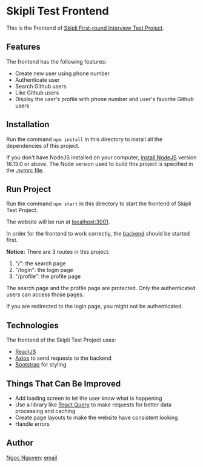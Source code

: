 # Skipli Test Frontend

This is the Frontend of [Skipli First-round Interview Test Project](https://docs.google.com/document/d/1miM6OzTwrSgwupInCigF_hJjUbBCsgTRt33-tzfeUUQ/edit?usp=sharing).

## Features

The frontend has the following features:

- Create new user using phone number
- Authenticate user
- Search Github users
- Like Github users
- Display the user's profile with phone number and user's favorite Github users

## Installation

Run the command `npm install` in this directory to install all the dependencies of this project.

If you don't have NodeJS installed on your computer, [install NodeJS](https://nodejs.org/en/) version 18.13.0 or above. The Node version used to build this project is specified in the [.nvmrc file](./.nvmrc).

## Run Project

Run the command `npm start` in this directory to start the frontend of Skipli Test Project.

The website will be run at [localhost:3001](http://localhost:3001).

In order for the frontend to work correctly, the [backend](../backend/README.md) should be started first.

**Notice:** There are 3 routes in this project:

1. "/": the search page
2. "/login": the login page
3. "/profile": the profile page

The search page and the profile page are protected. Only the authenticated users can access those pages.

If you are redirected to the login page, you might not be authenticated.

## Technologies

The frontend of the Skipli Test Project uses:

- [ReactJS](https://reactjs.org/)
- [Axios](https://github.com/axios/axios) to send requests to the backend
- [Bootstrap](https://getbootstrap.com/) for styling

## Things That Can Be Improved

- Add loading screen to let the user know what is happening
- Use a library like [React Query](https://www.npmjs.com/package/react-query) to make requests for better data processing and caching
- Create page layouts to make the website have consistent looking
- Handle errors

## Author

[Ngoc Nguyen](ngocoder.com): [email](mailto:ngoc@ngocoder.com)

